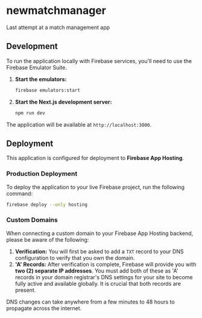 # newmatchmanager

Last attempt at a match management app

## Development

To run the application locally with Firebase services, you'll need to use the Firebase Emulator Suite.

1.  **Start the emulators:**
    ```bash
    firebase emulators:start
    ```

2.  **Start the Next.js development server:**
    ```bash
    npm run dev
    ```

The application will be available at `http://localhost:3000`.

## Deployment

This application is configured for deployment to **Firebase App Hosting**.

### Production Deployment

To deploy the application to your live Firebase project, run the following command:

```bash
firebase deploy --only hosting
```

### Custom Domains

When connecting a custom domain to your Firebase App Hosting backend, please be aware of the following:

1.  **Verification:** You will first be asked to add a `TXT` record to your DNS configuration to verify that you own the domain.
2.  **'A' Records:** After verification is complete, Firebase will provide you with **two (2) separate IP addresses**. You must add both of these as 'A' records in your domain registrar's DNS settings for your site to become fully active and available globally. It is crucial that both records are present.

DNS changes can take anywhere from a few minutes to 48 hours to propagate across the internet.